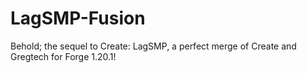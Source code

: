 # LagSMP-Fusion
Behold; the sequel to Create: LagSMP, a perfect merge of Create and Gregtech for Forge 1.20.1! 
